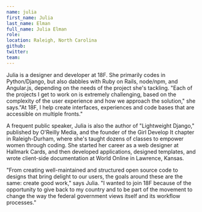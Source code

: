 ```yaml
---
name: julia
first_name: Julia
last_name: Elman
full_name: Julia Elman
role:
location: Raleigh, North Carolina
github:
twitter:
team:
---
```


Julia is a designer and developer at 18F. She primarily codes in Python/Django, but also dabbles with Ruby on Rails, node/npm, and Angular.js, depending on the needs of the project she's tackling. "Each of the projects I get to work on is extremely challenging, based on the complexity of the user experience and how we approach the solution," she says."At 18F, I help create interfaces, experiences and code bases that are accessible on multiple fronts."

A frequent public speaker, Julia is also the author of "Lightweight Django," published by O'Reilly Media, and the founder of the Girl Develop It chapter in Raleigh-Durham, where she's taught dozens of classes to empower women through coding. She started her career as a web designer at Hallmark Cards, and then developed applications, designed templates, and wrote client-side documentation at World Online in Lawrence, Kansas.

"From creating well-maintained and structured open source code to designs that bring delight to our users, the goals around these are the same: create good work," says Julia. "I wanted to join 18F because of the opportunity to give back to my country and to be part of the movement to change the way the federal government views itself and its workflow processes."
